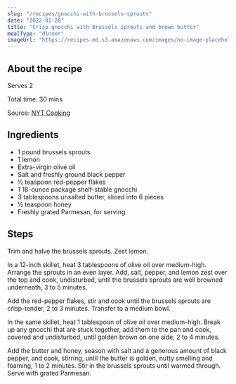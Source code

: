 ```yaml
---
slug: "/recipes/gnocchi-with-brussels-sprouts"
date: "2022-01-28"
title: "Crisp gnocchi with Brussels sprouts and brown butter"
mealType: "dinner"
imageUrl: "https://recipes-md.s3.amazonaws.com/images/no-image-placeholder.svg"
---
```


## About the recipe

Serves 2

Total time: 30 mins

Source: [NYT Cooking](https://cooking.nytimes.com/recipes/1020453-crisp-gnocchi-with-brussels-sprouts-and-brown-butter)

## Ingredients

- 1 pound brussels sprouts
- 1 lemon
- Extra-virgin olive oil
- Salt and freshly ground black pepper
- ½ teaspoon red-pepper flakes
- 1 18-ounce package shelf-stable gnocchi
- 3 tablespoons unsalted butter, sliced into 6 pieces
- ½ teaspoon honey
- Freshly grated Parmesan, for serving

## Steps

Trim and halve the brussels sprouts. Zest lemon.

In a 12-inch skillet, heat 3 tablespoons of olive oil over medium-high. Arrange the sprouts in an even layer. Add, salt, pepper, and lemon zest over the top and cook, undisturbed, until the brussels sprouts are well browned underneath, 3 to 5 minutes.

Add the red-pepper flakes, stir and cook until the brussels sprouts are crisp-tender, 2 to 3 minutes. Transfer to a medium bowl.

In the same skillet, heat 1 tablespoon of olive oil over medium-high. Break up any gnocchi that are stuck together, add them to the pan and cook, covered and undisturbed, until golden brown on one side, 2 to 4 minutes.

Add the butter and honey, season with salt and a generous amount of black pepper, and cook, stirring, until the butter is golden, nutty smelling and foaming, 1 to 2 minutes. Stir in the brussels sprouts until warmed through. Serve with grated Parmesan.
